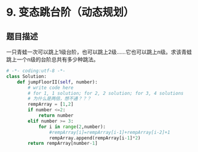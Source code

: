 # 9. 变态跳台阶（动态规划）

题目描述
----

一只青蛙一次可以跳上1级台阶，也可以跳上2级……它也可以跳上n级。求该青蛙跳上一个n级的台阶总共有多少种跳法。

```python
# -*- coding:utf-8 -*-
class Solution:
    def jumpFloorII(self, number):
        # write code here
        # for 1, 1 solution; for 2, 2 solution; for 3, 4 solutions
        # 为什么是两倍，想不通？？？
        rempArray = [1,2]
        if number <=2:
            return number
        elif number >= 3:
            for i in range(2,number):
                #rempArray[i]=rempArray[i-1]+rempArray[i-2]+1
                rempArray.append(rempArray[i-1]*2)
        return rempArray[number-1]
```